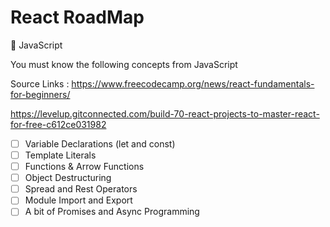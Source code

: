 # React RoadMap

🔵 JavaScript

You must know the following concepts from JavaScript

Source Links : https://www.freecodecamp.org/news/react-fundamentals-for-beginners/

https://levelup.gitconnected.com/build-70-react-projects-to-master-react-for-free-c612ce031982

- [ ] Variable Declarations (let and const)
- [ ] Template Literals
- [ ] Functions & Arrow Functions
- [ ] Object Destructuring
- [ ] Spread and Rest Operators
- [ ] Module Import and Export
- [ ] A bit of Promises and Async Programming
